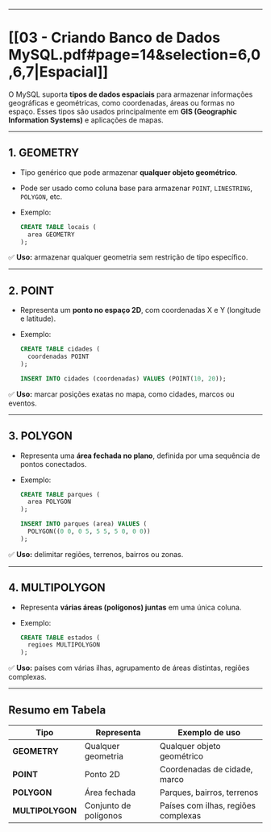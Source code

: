 
---
# [[03 - Criando Banco de Dados MySQL.pdf#page=14&selection=6,0,6,7|Espacial]]


O MySQL suporta **tipos de dados espaciais** para armazenar informações geográficas e geométricas, como coordenadas, áreas ou formas no espaço. Esses tipos são usados principalmente em **GIS (Geographic Information Systems)** e aplicações de mapas.

---

## **1. GEOMETRY**

- Tipo genérico que pode armazenar **qualquer objeto geométrico**.
    
- Pode ser usado como coluna base para armazenar `POINT`, `LINESTRING`, `POLYGON`, etc.
    
- Exemplo:
    
    ```sql
    CREATE TABLE locais (
      area GEOMETRY
    );
    ```
    

✅ **Uso:** armazenar qualquer geometria sem restrição de tipo específico.

---

## **2. POINT**

- Representa um **ponto no espaço 2D**, com coordenadas X e Y (longitude e latitude).
    
- Exemplo:
    
    ```sql
    CREATE TABLE cidades (
      coordenadas POINT
    );
    
    INSERT INTO cidades (coordenadas) VALUES (POINT(10, 20));
    ```
    

✅ **Uso:** marcar posições exatas no mapa, como cidades, marcos ou eventos.

---

## **3. POLYGON**

- Representa uma **área fechada no plano**, definida por uma sequência de pontos conectados.
    
- Exemplo:
    
    ```sql
    CREATE TABLE parques (
      area POLYGON
    );
    
    INSERT INTO parques (area) VALUES (
      POLYGON((0 0, 0 5, 5 5, 5 0, 0 0))
    );
    ```
    

✅ **Uso:** delimitar regiões, terrenos, bairros ou zonas.

---

## **4. MULTIPOLYGON**

- Representa **várias áreas (polígonos) juntas** em uma única coluna.
    
- Exemplo:
    
    ```sql
    CREATE TABLE estados (
      regioes MULTIPOLYGON
    );
    ```
    

✅ **Uso:** países com várias ilhas, agrupamento de áreas distintas, regiões complexas.

---

## **Resumo em Tabela**

|Tipo|Representa|Exemplo de uso|
|---|---|---|
|**GEOMETRY**|Qualquer geometria|Qualquer objeto geométrico|
|**POINT**|Ponto 2D|Coordenadas de cidade, marco|
|**POLYGON**|Área fechada|Parques, bairros, terrenos|
|**MULTIPOLYGON**|Conjunto de polígonos|Países com ilhas, regiões complexas|
